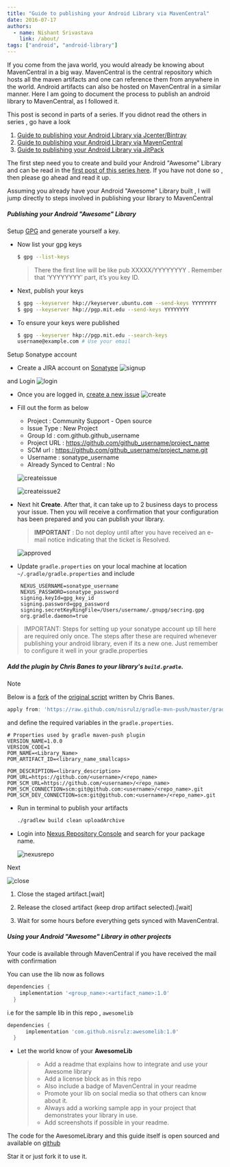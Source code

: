 ```yaml
---
title: "Guide to publishing your Android Library via MavenCentral"
date: 2016-07-17
authors:
  - name: Nishant Srivastava
    link: /about/
tags: ["android", "android-library"]
---
```


If you come from the java world, you would already be knowing about MavenCentral in a big way. MavenCentral is the central repository which hosts all the maven artifacts and one can reference them from anywhere in the world. Android artifacts can also be hosted on MavenCentral in a similar manner. Here I am going to document the process to publish an android library to MavenCentral, as I followed it.

This post is second in parts of a series. If you didnot read the others in series , go have a look

1. [Guide to publishing your Android Library via Jcenter/Bintray](/blog/publish-your-android-library-via-jcenter/)
2. [Guide to publishing your Android Library via MavenCentral](#)
3. [Guide to publishing your Android Library via JitPack](/blog/publish-your-android-library-via-jitpack/)

The first step need you to create and build your Android "Awesome" Library and can be read in the [first post of this series here](/publish-your-android-library-via-jcenter/). If you have not done so , then please go ahead and read it up.

Assuming you already have your Android "Awesome" Library built , I will jump directly to steps involved in publishing your library to MavenCentral

##### Publishing your Android "Awesome" Library

Setup [GPG](http://blog.ghostinthemachines.com/2015/03/01/how-to-use-gpg-command-line/) and generate yourself a key.

- Now list your gpg keys

  ```bash
  $ gpg --list-keys
  ```

  > There the first line will be like pub XXXXX/YYYYYYYY <date>. Remember that ‘YYYYYYYY’ part, it’s you key ID.

- Next, publish your keys

  ```bash
  $ gpg --keyserver hkp://keyserver.ubuntu.com --send-keys YYYYYYYY
  $ gpg --keyserver hkp://pgp.mit.edu --send-keys YYYYYYYY
  ```

- To ensure your keys were published

  ```bash
  $ gpg --keyserver hkp://pgp.mit.edu --search-keys
  username@example.com # Use your email
  ```

Setup Sonatype account

- Create a JIRA account on [Sonatype](https://issues.sonatype.org/secure/Signup!default.jspa)
  ![signup](img/uploadtomaven/signup.jpeg)

and Login
![login](img/uploadtomaven/login.jpeg)

- Once you are logged in, [create a new issue](https://issues.sonatype.org/secure/CreateIssue.jspa?issuetype=21&pid=10134)
  ![create](img/uploadtomaven/create.jpeg)

- Fill out the form as below

  - Project : Community Support - Open source
  - Issue Type : New Project
  - Group Id : com.github.github_username
  - Project URL : https://github.com/github_username/project_name
  - SCM url : https://github.com/github_username/project_name.git
  - Username : sonatype_username
  - Already Synced to Central : No

  ![createissue](img/uploadtomaven/createissue.jpeg)

  ![createissue2](img/uploadtomaven/createissue2.jpeg)

- Next hit **Create**. After that, it can take up to 2 business days to process your issue. Then you will receive a confirmation that your configuration has been prepared and you can publish your library.

  > **IMPORTANT** : Do not deploy until after you have received an e-mail notice indicating that the ticket is Resolved.

  ![approved](img/uploadtomaven/approved.jpeg)

- Update `gradle.properties` on your local machine at location `~/.gradle/gradle.properties` and include

  ```
   NEXUS_USERNAME=sonatype_username
   NEXUS_PASSWORD=sonatype_password
   signing.keyId=gpg_key_id
   signing.password=gpg_password
   signing.secretKeyRingFile=/Users/username/.gnupg/secring.gpg
   org.gradle.daemon=true
  ```

> IMPORTANT: Steps for setting up your sonatype account up till here are required only once. The steps after these are required whenever publishing your android library, even if its a new one. Just remember to configure it well in your gradle.properties

##### Add the plugin by Chris Banes to your library's `build.gradle`.

> [!NOTE]
> Below is a [fork](https://github.com/nisrulz/gradle-mvn-push) of the [original script](https://github.com/chrisbanes/gradle-mvn-push) written by Chris Banes.

```gradle
apply from: 'https://raw.github.com/nisrulz/gradle-mvn-push/master/gradle-mvn-push.gradle'
```

and define the required variables in the `gradle.properties`.

```
# Properties used by gradle maven-push plugin
VERSION_NAME=1.0.0
VERSION_CODE=1
POM_NAME=<Library_Name>
POM_ARTIFACT_ID=<library_name_smallcaps>

POM_DESCRIPTION=<library_description>
POM_URL=https://github.com/<username>/<repo_name>
POM_SCM_URL=https://github.com/<username>/<repo_name>
POM_SCM_CONNECTION=scm:git@github.com:<username>/<repo_name>.git
POM_SCM_DEV_CONNECTION=scm:git@github.com:<username>/<repo_name>.git
```

- Run in terminal to publish your artifacts

  ```bash
  ./gradlew build clean uploadArchive
  ```

- Login into [Nexus Repository Console](https://oss.sonatype.org/#stagingRepositories) and search for your package name.

  ![nexusrepo](img/uploadtomaven/nexusrepo.jpeg)

Next

![close](img/uploadtomaven/close.jpeg)

1. Close the staged artifact.[wait]

1. Release the closed artifact (keep drop artifact selected).[wait]

1. Wait for some hours before everything gets synced with MavenCentral.

##### Using your Android "Awesome" Library in other projects

Your code is available through MavenCentral if you have received the mail with confirmation

You can use the lib now as follows

```gradle
dependencies {
    implementation '<group_name>:<artifact_name>:1.0'
  }
```

i.e for the sample lib in this repo , `awesomelib`

```gradle
dependencies {
      implementation 'com.github.nisrulz:awesomelib:1.0'
  }
```

- Let the world know of your **AwesomeLib**

  > - Add a readme that explains how to integrate and use your Awesome library
  > - Add a license block as in this repo
  > - Also include a badge of MavenCentral in your readme
  > - Promote your lib on social media so that others can know about it.
  > - Always add a working sample app in your project that demonstrates your library in use.
  > - Add screenshots if possible in your readme.

The code for the AwesomeLibrary and this guide itself is open sourced and available on [github](https://github.com/nisrulz/UploadToMavenCentral)

Star it or just fork it to use it.
